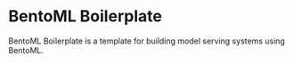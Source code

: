 # BentoML Boilerplate

BentoML Boilerplate is a template for building model serving systems using BentoML.

